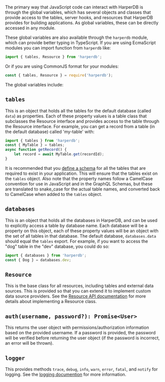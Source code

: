 The primary way that JavaScript code can interact with HarperDB is through the global variables, which has several objects and classes that provide access to the tables, server hooks, and resources that HarperDB provides for building applications. As global variables, these can be directly accessed in any module.

These global variables are also available through the `harperdb` module, which can provide better typing in TypeScript. If you are using EcmaScript modules you can import function from `harperdb` like:
```javascript
import { tables, Resource } from 'harperdb';
```
Or if you are using CommonJS format for your modules:
```javascript
const { tables, Resource } = require('harperdb');
```

The global variables include:

## `tables`
This is an object that holds all the tables for the default database (called `data`) as properties. Each of these property values is a table class that subclasses the Resource interface and provides access to the table through the Resource interface. For example, you can get a record from a table (in the default database) called 'my-table' with:

```javascript
import { tables } from 'harperdb';
const { MyTable } = tables;
async function getRecord() {
	let record = await MyTable.get(recordId);
}
```
It is recommended that you [define a schema](../getting-started/getting-started.md) for all the tables that are required to exist in your application. This will ensure that the tables exist on the `tables` object. Also note that the property names follow a CamelCase convention for use in JavaScript and in the GraphQL Schemas, but these are translated to snake_case for the actual table names, and converted back to CamelCase when added to the `tables` object.

## `databases`
This is an object that holds all the databases in HarperDB, and can be used to explicitly access a table by database name. Each database will be a property on this object, each of these property values will be an object with the set of all tables in that database. The default database, `databases.data` should equal the `tables` export. For example, if you want to access the "dog" table in the "dev" database, you could do so: 
```javascript
import { databases } from 'harperdb';
const { Dog } = databases.dev;
```

## `Resource`
This is the base class for all resources, including tables and external data sources. This is provided so that you can extend it to implement custom data source providers. See the [Resource API documentation](../reference/resource.md) for more details about implementing a Resource class.

## `auth(username, password?): Promise<User>`
This returns the user object with permissions/authorization information based on the provided username. If a password is provided, the password will be verified before returning the user object (if the password is incorrect, an error will be thrown).

## `logger`
This provides methods  `trace`, `debug`, `info`, `warn`, `error`, `fatal`, and `notify` for logging. See the [logging documention](../logging.md) for more information.